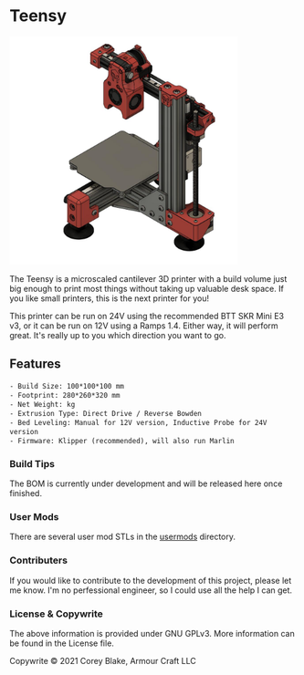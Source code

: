 # Teensy

<img alt="Teensy v1" width="400px" src="Images/Teensy v1 Beta.jpg" />

The Teensy is a microscaled cantilever 3D printer with a build volume just big enough to print most things without taking up valuable desk space. If you like small printers, this is the next printer for you!

This printer can be run on 24V using the recommended BTT SKR Mini E3 v3, or it can be run on 12V using a Ramps 1.4. Either way, it will perform great. It's really up to you which direction you want to go.

## Features

	- Build Size: 100*100*100 mm
	- Footprint: 280*260*320 mm
	- Net Weight: kg
	- Extrusion Type: Direct Drive / Reverse Bowden
	- Bed Leveling: Manual for 12V version, Inductive Probe for 24V version
	- Firmware: Klipper (recommended), will also run Marlin

### Build Tips
The BOM is currently under development and will be released here once finished.


### User Mods
There are several user mod STLs in the [usermods](https://github.com/gsl12/Tiny-M/tree/master/usermods) directory.



### Contributers
If you would like to contribute to the development of this project, please let me know. I'm no perfessional engineer, so I could use all the help I can get.


### License & Copywrite
The above information is provided under GNU GPLv3. More information can be found in the License file.

Copywrite © 2021 Corey Blake, Armour Craft LLC